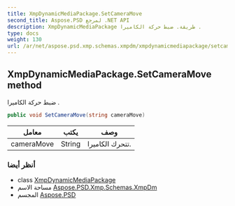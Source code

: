 ```yaml
---
title: XmpDynamicMediaPackage.SetCameraMove
second_title: Aspose.PSD لمرجع .NET API
description: XmpDynamicMediaPackage طريقة. ضبط حركة الكاميرا .
type: docs
weight: 130
url: /ar/net/aspose.psd.xmp.schemas.xmpdm/xmpdynamicmediapackage/setcameramove/
---
```

## XmpDynamicMediaPackage.SetCameraMove method

ضبط حركة الكاميرا .

```csharp
public void SetCameraMove(string cameraMove)
```

| معامل | يكتب | وصف |
| --- | --- | --- |
| cameraMove | String | تتحرك الكاميرا. |

### أنظر أيضا

* class [XmpDynamicMediaPackage](../)
* مساحة الاسم [Aspose.PSD.Xmp.Schemas.XmpDm](../../xmpdynamicmediapackage/)
* المجسم [Aspose.PSD](../../../)


